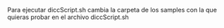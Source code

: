 Para ejecutar diccScript.sh cambia la carpeta de los samples con la que quieras probar en el archivo diccScript.sh